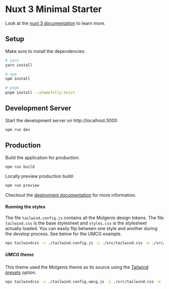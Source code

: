 # Nuxt 3 Minimal Starter

Look at the [nuxt 3 documentation](https://v3.nuxtjs.org) to learn more.

## Setup

Make sure to install the dependencies:

```bash
# yarn
yarn install

# npm
npm install

# pnpm
pnpm install --shamefully-hoist
```

## Development Server

Start the development server on http://localhost:3000

```bash
npm run dev
```

## Production

Build the application for production:

```bash
npm run build
```

Locally preview production build:

```bash
npm run preview
```

Checkout the [deployment documentation](https://v3.nuxtjs.org/guide/deploy/presets) for more information.

#### Running the styles

The file `tailwind.config.js` contains all the Molgenis design tokens. The file `tailwind.css` is the base stylesheet and `styles.css` is the stylesheet actually loaded. You can easily flip between one style and another during the develop process. See below for the UMCG example.

```sh
npx tailwindcss -c ./tailwind.config.js -i ./src/tailwind.css -o ./src/styles.css --watch
```

##### UMCG theme

This theme used the Molgenis theme as its source using the [Tailwind presets](https://tailwindcss.com/docs/presets) option.

```sh
npx tailwindcss -c ./tailwind.config.umcg.js -i ./src/tailwind.css -o ./src/styles.css --watch
```

